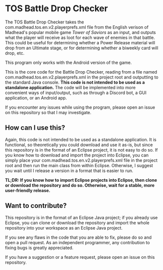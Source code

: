 # TOS Battle Drop Checker

The TOS Battle Drop Checker takes the com.madhead.tos.en.v2.playerprefs.xml file from the English verison of Madhead's popular mobile game *Tower of Saviors* as an input, and outputs what the player will receive as loot for each wave of enemies in that battle. This could be useful for determining whether a Power Release material will drop from an Ultimate stage, or for determining whether a biweekly card will drop, etc.

This program only works with the Android version of the game.

This is the core code for the Battle Drop Checker, reading from a file named com.madhead.tos.en.v2.playerprefs.xml in the project root and outputting to the standard Java console. **This code is not intended to be used as a standalone application.** The code will be implemented into more convenient ways of input/output, such as through a Discord bot, a GUI application, or an Android app.

If you encounter any issues while using the program, please open an issue on this repository so that I may investigate.

## How can I use this?
Again, this code is not intended to be used as a standalone application. It is functional, so theoretically you could download and use it as-is, but since this repository is in the format of an Eclipse project, it is not easy to do so. If you know how to download and import the project into Eclipse, you can simply place your com.madhead.tos.en.v2.playerprefs.xml file in the project root and then run the main class from within Eclipse. Otherwise, I suggest you wait until I release a version in a format that is easier to run.

**TL;DR: If you know how to import Eclipse projects into Eclipse, then clone or download the repository and do so. Otherwise, wait for a stable, more user-friendly release.**

## Want to contribute?

This repository is in the format of an Eclipse Java project; if you already use Eclipse, you can clone or download the repository and import the whole repository into your workspace as an Eclipse Java project.

If you see any flaws in the code that you are able to fix, please do so and open a pull request. As an independent programmer, any contribution to fixing bugs is greatly appreciated.

If you have a suggestion or a feature request, please open an issue on this repository.
